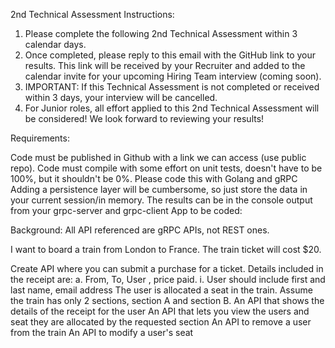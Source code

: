 2nd Technical Assessment Instructions:
1. Please complete the following 2nd Technical Assessment within 3 calendar days.
2. Once completed, please reply to this email with the GitHub link to your results. This link will be received by your Recruiter and added to the calendar invite for your upcoming Hiring Team interview (coming soon).
3. IMPORTANT: If this Technical Assessment is not completed or received within 3 days, your interview will be cancelled.
4. For Junior roles, all effort applied to this 2nd Technical Assessment will be considered!  We look forward to reviewing your results!

Requirements: 

Code must be published in Github with a link we can access (use public repo).
Code must compile with some effort on unit tests, doesn't have to be 100%, but it shouldn't be 0%.
Please code this with Golang and gRPC
Adding a persistence layer will be cumbersome, so just store the data in your current session/in memory.
The results can be in the console output from your grpc-server and grpc-client
App to be coded:

 

Background: All API referenced are gRPC APIs, not REST ones. 

I want to board a train from London to France. The train ticket will cost $20.  

Create API where you can submit a purchase for a ticket.  Details included in the receipt are: 
a. From, To, User , price paid.
       i. User should include first and last name, email address
The user is allocated a seat in the train.  Assume the train has only 2 sections, section A and section B.
An API that shows the details of the receipt for the user
An API that lets you view the users and seat they are allocated by the requested section
An API to remove a user from the train
An API to modify a user's seat